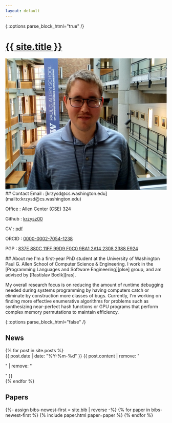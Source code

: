 ```yaml
---
layout: default
---
```

{::options parse_block_html="true" /}
<h1 id="name-header"><a href="{{ site.url }}">{{ site.title }}</a></h1>

<section id="contact">
<img src="/assets/headshot.jpg" id="main-photo" />
## Contact
Email
:    [krzysd@cs.washington.edu](mailto:krzysd@cs.washington.edu)

Office
:    Allen Center (CSE) 324

Github
:    [krzysz00](https://github.com/krzysz00/)

CV
:    [pdf](/cv.pdf)

ORCID
:    [0000-0002-7054-1238](https://orcid.org/0000-0002-7054-1238)

PGP
:    [837E 880C 11FF 99D9 F0C0  9BA1 2A14 2308 2388 E924](/pubkey.asc)
</section>

<section id="about">
## About me
I'm a first-year PhD student at the University of Washington Paul G. Allen School of Computer Science & Engineering.
I work in the [Programming Languages and Software Engineering][plse] group, and am advised by [Rastislav Bodik][ras].

My overall research focus is on reducing the amount of runtime debugging needed during systems programming by having computers catch or eliminate by construction more classes of bugs.
Currently, I'm working on finding more effective enumerative algorithms for problems such as synthesizing near-perfect hash functions or GPU programs that perform complex memory permutations to maintain efficiency.

[plse]:  http://uwplse.org
[ras]: https://homes.cs.washington.edu/~bodik/
</section>

{::options parse_block_html="false" /}
<section id="news">
<h2>News</h2>
{% for post in site.posts %}
<div class="news-item">
<span class="date"> {{ post.date | date: "%Y-%m-%d" }} </span>
<span class="content"> {{ post.content | remove: "<p>" | remove: "</p>" }}</span>
</div>
{% endfor %}
</section>

<section id="papers">
<h2>Papers</h2>
{%- assign bibs-newest-first = site.bib | reverse -%}
{% for paper in bibs-newest-first %}
  {% include paper.html paper=paper %}
{% endfor %}
</section>
